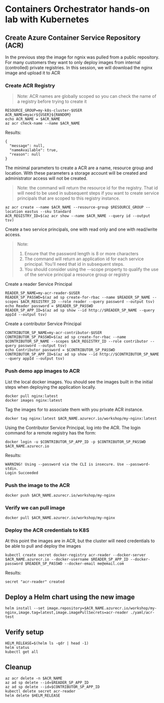 # Containers Orchestrator hands-on lab with Kubernetes

## Create Azure Container Service Repository (ACR)

In the previous step the image for ngnix was pulled from a public repository. For many customers they want to only deploy images from internal (controlled) private registries.  In this session, we will download the nginx image and upload it to ACR

### Create ACR Registry

> Note: ACR names are globally scoped so you can check the name of a registry before trying to create it

```shell
RESOURCE_GROUP=my-k8s-cluster-$USER
ACR_NAME=myacr${USER}${RANDOM}
echo ACR_NAME = $ACR_NAME
az acr check-name --name $ACR_NAME
```

Results:

```shell
{
  "message": null,
  "nameAvailable": true,
  "reason": null
}
```

The minimal parameters to create a ACR are a name, resource group and location. With these parameters a storage account will be created and administrator access will not be created.

> Note: the command will return the resource id for the registry. That id will need to be used in subsequent steps if you want to create service principals that are scoped to this registry instance.

```shell
az acr create --name $ACR_NAME --resource-group $RESOURCE_GROUP --location eastus --sku Standard
ACR_REGISTRY_ID=$(az acr show --name $ACR_NAME --query id --output tsv)
```

Create a two service principals, one with read only and one with read/write access.
> Note:
> 1. Ensure that the password length is 8 or more characters
> 1. The command will return an application id for each service principal. You'll need that id in subsequent steps.
> 1. You should consider using the --scope property to qualify the use of the service principal a resource group or registry

Create a reader Service Principal

```shell
READER_SP_NAME=my-acr-reader-$USER
READER_SP_PASSWD=$(az ad sp create-for-rbac --name $READER_SP_NAME --scopes $ACR_REGISTRY_ID --role reader --query password --output tsv)
echo Reader password = $READER_SP_PASSWD
READER_SP_APP_ID=$(az ad sp show --id http://$READER_SP_NAME --query appId --output tsv)
```

Create a contributor Service Principal

```shell
CONTRIBUTOR_SP_NAME=my-acr-contributor-$USER
CONTRIBUTOR_SP_PASSWD=$(az ad sp create-for-rbac --name $CONTRIBUTOR_SP_NAME --scopes $ACR_REGISTRY_ID --role contributor --query password --output tsv)
echo Contributor password = $CONTRIBUTOR_SP_PASSWD
CONTRIBUTOR_SP_APP_ID=$(az ad sp show --id http://$CONTRIBUTOR_SP_NAME --query appId --output tsv)
```

### Push demo app images to ACR

List the local docker images. You should see the images built in the initial steps when deploying the application locally.

```shell
docker pull nginx:latest
docker images nginx:latest
```

Tag the images for to associate them with you private ACR instance.

```shell
docker tag nginx:latest $ACR_NAME.azurecr.io/workshop/my-nginx:latest
```

Using the Contributor Service Principal, log into the ACR. The login command for a remote registry has the form: 

```shell
docker login -u $CONTRIBUTOR_SP_APP_ID -p $CONTRIBUTOR_SP_PASSWD $ACR_NAME.azurecr.io
```

Results:

```shell
WARNING! Using --password via the CLI is insecure. Use --password-stdin.
Login Succeeded
```

### Push the image to the ACR

```shell
docker push $ACR_NAME.azurecr.io/workshop/my-nginx
```

### Verify we can pull image

```shell
docker pull $ACR_NAME.azurecr.io/workshop/my-nginx
```

### Deploy the ACR credentials to K8S

At this point the images are in ACR, but the cluster will need credentials to be able to pull and deploy the images

```shell
kubectl create secret docker-registry acr-reader --docker-server $ACR_NAME.azurecr.io --docker-username $READER_SP_APP_ID --docker-password $READER_SP_PASSWD --docker-email me@email.com
```

Results:

```shell
secret "acr-reader" created
```

## Deploy a Helm chart using the new image

```shell
helm install --set image.repository=$ACR_NAME.azurecr.io/workshop/my-nginx,image.tag=latest,image.imagePullSecrets=acr-reader ./yaml/acr-test
```

## Verify setup

```shell
HELM_RELEASE=$(helm ls -qdr | head -1)
helm status
kubectl get all
```

## Cleanup

```shell
az acr delete -n $ACR_NAME
az ad sp delete --id=$READER_SP_APP_ID
az ad sp delete --id=$CONTRIBUTOR_SP_APP_ID
kubectl delete secret acr-reader
helm delete $HELM_RELEASE
```
